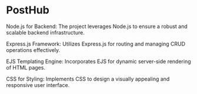 # PostHub
Node.js for Backend: The project leverages Node.js to ensure a robust and scalable backend infrastructure.

Express.js Framework: Utilizes Express.js for routing and managing CRUD operations effectively.

EJS Templating Engine: Incorporates EJS for dynamic server-side rendering of HTML pages.

CSS for Styling: Implements CSS to design a visually appealing and responsive user interface.
